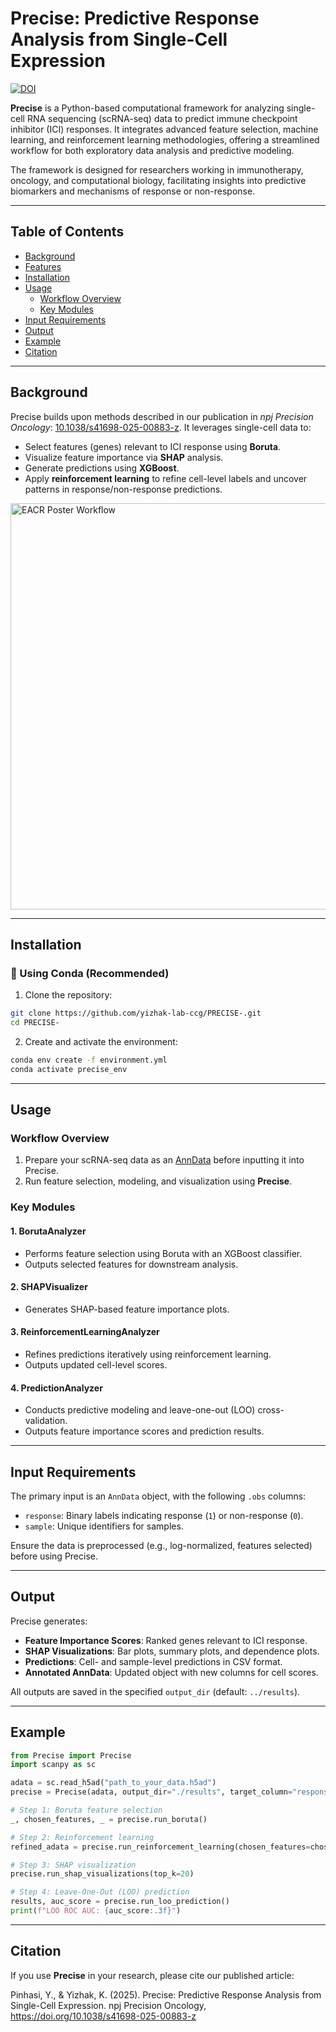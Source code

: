 
# Precise: Predictive Response Analysis from Single-Cell Expression

[![DOI](https://img.shields.io/badge/Published%20in-npj%20Precision%20Oncology-blue)](https://www.nature.com/articles/s41698-025-00883-z)

**Precise** is a Python-based computational framework for analyzing single-cell RNA sequencing (scRNA-seq) data to predict immune checkpoint inhibitor (ICI) responses. It integrates advanced feature selection, machine learning, and reinforcement learning methodologies, offering a streamlined workflow for both exploratory data analysis and predictive modeling.

The framework is designed for researchers working in immunotherapy, oncology, and computational biology, facilitating insights into predictive biomarkers and mechanisms of response or non-response.

---

## Table of Contents
- [Background](#background)
- [Features](#features)
- [Installation](#installation)
- [Usage](#usage)
  - [Workflow Overview](#workflow-overview)
  - [Key Modules](#key-modules)
- [Input Requirements](#input-requirements)
- [Output](#output)
- [Example](#example)
- [Citation](#citation)

---

## Background
Precise builds upon methods described in our publication in *npj Precision Oncology*: [10.1038/s41698-025-00883-z](https://www.nature.com/articles/s41698-025-00883-z).
It leverages single-cell data to:
- Select features (genes) relevant to ICI response using **Boruta**.
- Visualize feature importance via **SHAP** analysis.
- Generate predictions using **XGBoost**.
- Apply **reinforcement learning** to refine cell-level labels and uncover patterns in response/non-response predictions.

<img src="https://github.com/user-attachments/assets/bb72a0df-5ee9-495c-99b9-e8e2ccc4bade" alt="EACR Poster Workflow" width="650" />

---

## Installation

### 🔧 Using Conda (Recommended)

1. Clone the repository:
```bash
git clone https://github.com/yizhak-lab-ccg/PRECISE-.git
cd PRECISE-
```

2. Create and activate the environment:
```bash
conda env create -f environment.yml
conda activate precise_env
```

---

## Usage

### Workflow Overview
1. Prepare your scRNA-seq data as an [AnnData](https://anndata.readthedocs.io/en/latest/) before inputting it into Precise.
2. Run feature selection, modeling, and visualization using **Precise**.

### Key Modules
#### 1. **BorutaAnalyzer**
   - Performs feature selection using Boruta with an XGBoost classifier.
   - Outputs selected features for downstream analysis.

#### 2. **SHAPVisualizer**
   - Generates SHAP-based feature importance plots.

#### 3. **ReinforcementLearningAnalyzer**
   - Refines predictions iteratively using reinforcement learning.
   - Outputs updated cell-level scores.

#### 4. **PredictionAnalyzer**
   - Conducts predictive modeling and leave-one-out (LOO) cross-validation.
   - Outputs feature importance scores and prediction results.

---

## Input Requirements
The primary input is an `AnnData` object, with the following `.obs` columns:
- `response`: Binary labels indicating response (`1`) or non-response (`0`).
- `sample`: Unique identifiers for samples.

Ensure the data is preprocessed (e.g., log-normalized, features selected) before using Precise.

---

## Output
Precise generates:
- **Feature Importance Scores**: Ranked genes relevant to ICI response.
- **SHAP Visualizations**: Bar plots, summary plots, and dependence plots.
- **Predictions**: Cell- and sample-level predictions in CSV format.
- **Annotated AnnData**: Updated object with new columns for cell scores.

All outputs are saved in the specified `output_dir` (default: `../results`).

---

## Example
```python
from Precise import Precise
import scanpy as sc

adata = sc.read_h5ad("path_to_your_data.h5ad")
precise = Precise(adata, output_dir="./results", target_column="response", sample_column="sample")

# Step 1: Boruta feature selection
_, chosen_features, _ = precise.run_boruta()

# Step 2: Reinforcement learning
refined_adata = precise.run_reinforcement_learning(chosen_features=chosen_features)

# Step 3: SHAP visualization
precise.run_shap_visualizations(top_k=20)

# Step 4: Leave-One-Out (LOO) prediction
results, auc_score = precise.run_loo_prediction()
print(f"LOO ROC AUC: {auc_score:.3f}")
```

---

## Citation
If you use **Precise** in your research, please cite our published article:

Pinhasi, Y., & Yizhak, K. (2025). Precise: Predictive Response Analysis from Single-Cell Expression. npj Precision Oncology, https://doi.org/10.1038/s41698-025-00883-z